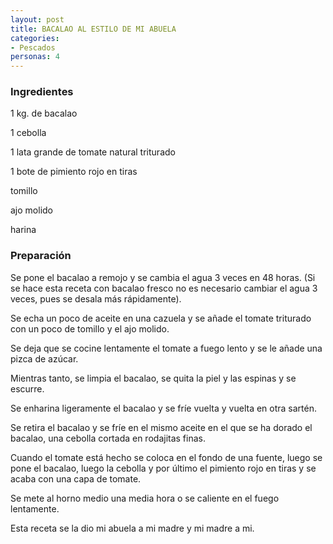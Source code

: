 ```yaml
---
layout: post
title: BACALAO AL ESTILO DE MI ABUELA
categories:
- Pescados
personas: 4 
---
```

<h3>Ingredientes</h3>
1 kg. de bacalao

1 cebolla

1 lata grande de tomate natural triturado

1 bote de pimiento rojo en tiras

tomillo

ajo molido

harina

<h3>Preparación</h3>
Se pone el bacalao a remojo y se cambia el agua 3 veces en 48 horas. (Si se hace esta receta con bacalao fresco no es necesario cambiar el agua 3 veces, pues se desala más rápidamente).

Se echa un poco de aceite en una cazuela y se añade el tomate triturado con un poco de tomillo y el ajo molido.

Se deja que se cocine lentamente el tomate a fuego lento y se le añade una pizca de azúcar.

Mientras tanto, se limpia el bacalao, se quita la piel y las espinas y se escurre.

Se enharina ligeramente el bacalao y se fríe vuelta y vuelta en otra sartén.

Se retira el bacalao y se fríe en el mismo aceite en el que se ha dorado el bacalao, una cebolla cortada en rodajitas finas.

Cuando el tomate está hecho se coloca en el fondo de una fuente, luego se pone el bacalao, luego la cebolla y por último el pimiento rojo en tiras y se acaba con una capa de tomate.

Se mete al horno medio una media hora o se caliente en el fuego lentamente.

Esta receta se la dio mi abuela a mi madre y mi madre a mi.